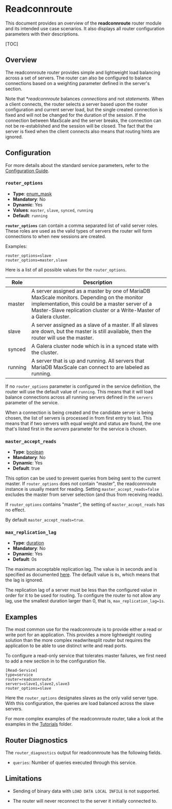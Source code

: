 # Readconnroute

This document provides an overview of the **readconnroute** router module
and its intended use case scenarios. It also displays all router
configuration parameters with their descriptions.

[TOC]

## Overview

The readconnroute router provides simple and lightweight load balancing
across a set of servers. The router can also be configured to balance
connections based on a weighting parameter defined in the server's section.

Note that **readconnroute* balances _connections_ and not _statements_.
When a client connects, the router selects a server based upon the router
configuration and current server load, but the single created connection
is fixed and will not be changed for the duration of the session. If the
connection between MaxScale and the server breaks, the connection can not
be re-established and the session will be closed. The fact that the server
is fixed when the client connects also means that routing hints are ignored.

## Configuration

For more details about the standard service parameters, refer to the
[Configuration Guide](../Getting-Started/Configuration-Guide.md).

### `router_options`

- **Type**: [enum_mask](../Getting-Started/Configuration-Guide.md#enumerations)
- **Mandatory**: No
- **Dynamic**: Yes
- **Values**: `master`, `slave`, `synced`, `running`
- **Default**: `running`

**`router_options`** can contain a comma separated list of valid server
roles. These roles are used as the valid types of servers the router will
form connections to when new sessions are created.

Examples:
```
router_options=slave
router_options=master,slave
```
Here is a list of all possible values for the `router_options`.

Role|Description
------|---------
master|A server assigned as a master by one of MariaDB MaxScale monitors. Depending on the monitor implementation, this could be a master server of a Master-Slave replication cluster or a Write-Master of a Galera cluster.
slave|A server assigned as a slave of a master. If all slaves are down, but the master is still available, then the router will use the master.
synced| A Galera cluster node which is in a synced state with the cluster.
running|A server that is up and running. All servers that MariaDB MaxScale can connect to are labeled as running.

If no `router_options` parameter is configured in the service definition,
the router will use the default value of `running`. This means that it will
load balance connections across all running servers defined in the `servers`
parameter of the service.

When a connection is being created and the candidate server is being chosen,
the list of servers is processed in from first entry to last. This means
that if two servers with equal weight and status are found, the one that's
listed first in the _servers_ parameter for the service is chosen.

### `master_accept_reads`

- **Type**: [boolean](../Getting-Started/Configuration-Guide.md#booleans)
- **Mandatory**: No
- **Dynamic**: Yes
- **Default**: true

This option can be used to prevent queries from being sent to the current master.
If `router_options` does not contain "master", the readconnroute instance is
usually meant for reading. Setting `master_accept_reads=false` excludes the master
from server selection (and thus from receiving reads).

If `router_options` contains "master", the setting of `master_accept_reads` has no effect.

By default `master_accept_reads=true`.

### `max_replication_lag`

- **Type**: [duration](../Getting-Started/Configuration-Guide.md#durations)
- **Mandatory**: No
- **Dynamic**: Yes
- **Default**: 0s

The maximum acceptable replication lag. The value is in seconds and is specified
as documented [here](../Getting-Started/Configuration-Guide.md#durations). The
default value is `0s`, which means that the lag is ignored.

The replication lag of a server must be less than the configured value in order
for it to be used for routing. To configure the router to not allow any lag, use
the smallest duration larger than 0, that is, `max_replication_lag=1s`.

## Examples

The most common use for the readconnroute is to provide either a read or
write port for an application. This provides a more lightweight routing
solution than the more complex readwritesplit router but requires the
application to be able to use distinct write and read ports.

To configure a read-only service that tolerates master failures, we first
need to add a new section in to the configuration file.

```
[Read-Service]
type=service
router=readconnroute
servers=slave1,slave2,slave3
router_options=slave
```

Here the `router_options` designates slaves as the only valid server
type. With this configuration, the queries are load balanced across the
slave servers.

For more complex examples of the readconnroute router, take a look at the
examples in the [Tutorials](../Tutorials) folder.

## Router Diagnostics

The `router_diagnostics` output for readconnroute has the following fields.

* `queries`: Number of queries executed through this service.

## Limitations

* Sending of binary data with `LOAD DATA LOCAL INFILE` is not supported.

* The router will never reconnect to the server it initially connected to.
